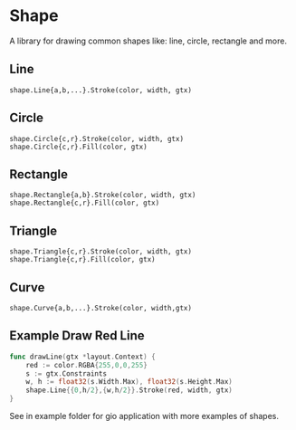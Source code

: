 # Shape

A library for drawing common shapes like: line, circle, rectangle and more.

## Line
```
shape.Line{a,b,...}.Stroke(color, width, gtx)
```

## Circle
```
shape.Circle{c,r}.Stroke(color, width, gtx)
shape.Circle{c,r}.Fill(color, gtx)
```

## Rectangle
```
shape.Rectangle{a,b}.Stroke(color, width, gtx)
shape.Rectangle{c,r}.Fill(color, gtx)
```

## Triangle
```
shape.Triangle{c,r}.Stroke(color, width, gtx)
shape.Triangle{c,r}.Fill(color, gtx)
```

## Curve
```
shape.Curve{a,b,...}.Stroke(color, width,gtx)
```

## Example Draw Red Line 
```go
func drawLine(gtx *layout.Context) {
    red := color.RGBA{255,0,0,255}
    s := gtx.Constraints
    w, h := float32(s.Width.Max), float32(s.Height.Max)
    shape.Line{{0,h/2},{w,h/2}}.Stroke(red, width, gtx)
}
```

See in example folder for gio application with more examples of shapes.